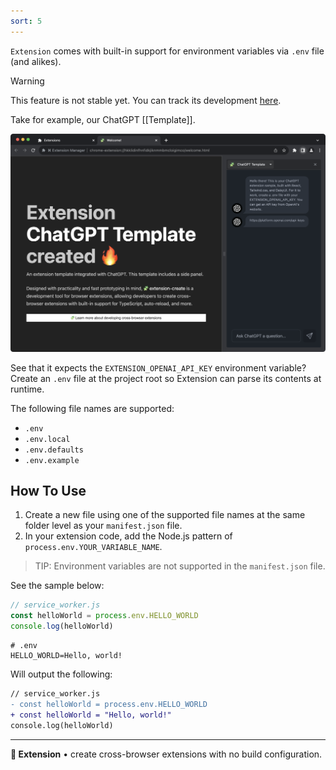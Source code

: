 ```yaml
---
sort: 5
---
```


`Extension` comes with built-in support for environment variables via `.env` file (and alikes).

> [!warning]
> This feature is not stable yet. You can track its development [here](https://github.com/cezaraugusto/extension/issues/40).

Take for example, our ChatGPT [[Template]].

![ChatGPT Extension Template](./assets/chatgpt-template.png)

See that it expects the `EXTENSION_OPENAI_API_KEY` environment variable? Create an `.env` file at the project root so Extension can parse its contents at runtime.

<!--
print of the message saying the env file was loaded
https://github.com/cezaraugusto/extension/issues/41
-->

The following file names are supported:

* `.env`
* `.env.local`
* `.env.defaults`
* `.env.example`

## How To Use

<!-- this needs a demo -->

1. Create a new file using one of the supported file names at the same folder level as your `manifest.json` file.  
2. In your extension code, add the Node.js pattern of `process.env.YOUR_VARIABLE_NAME`. 

> TIP: Environment variables are not supported in the `manifest.json` file.

See the sample below:

```js
// service_worker.js
const helloWorld = process.env.HELLO_WORLD
console.log(helloWorld)
```

```.env
# .env
HELLO_WORLD=Hello, world!

```

Will output the following:

```diff
// service_worker.js
- const helloWorld = process.env.HELLO_WORLD
+ const helloWorld = "Hello, world!"
console.log(helloWorld)
```

<!--
## Environment Variables Available By Default 

Your extension have access to some default environment variables from Extension.

* `EXTENSION_MODE` - The current mode Extension is running. e.g. `"development"`
* `EXTENSION_BROWSER` - The name of the current browser being run, e.g. `"edge"`

## Environment Variables Based on Current Environment Mode

## Environment Variables Based on Current Browser Vendor
-->

---

**🧩 Extension** • create cross-browser extensions with no build configuration.
